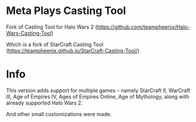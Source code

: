 # Meta Plays Casting Tool

Fork of Casting Tool for Halo Wars 2 (https://github.com/teampheenix/Halo-Wars-Casting-Tool)

Which is a fork of StarCraft Casting Tool (https://teampheenix.github.io/StarCraft-Casting-Tool/)

# Info

This version adds support for multiple games – namely StarCraft II, WarCraft III, Age of Empires IV, Ages of Empires Online, Age of Mythology, along with already supported Halo Wars 2.

And other small customizations were made.

